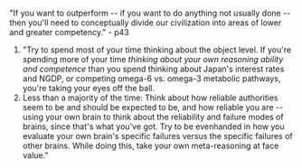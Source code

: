 "If you want to outperform -- if you want to do anything not usually done -- 
then you'll need to conceptually divide our civilization into areas of lower 
and greater competency." - p43 

1. "Try to spend most of your time thinking about the object level. If you're 
spending more of your time *thinking about your own reasoning ability and 
competence* than you spend thinking about Japan's interest rates and NGDP, or 
competing omega-6 vs. omega-3 metabolic pathways, you're taking your eyes off 
the ball. 
2. Less than a majority of the time: Think about how reliable authorities seem 
to be and should be expected to be, and how reliable you are -- using your own 
brain to think about the reliability and failure modes of brains, since that's 
what you've got. Try to be evenhanded in how you evaluate your own brain's 
specific failures versus the specific failures of other brains. While doing 
this, take your own meta-reasoning at face value."
